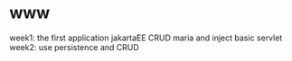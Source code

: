 # www
week1: the first application jakartaEE CRUD maria and inject basic servlet
week2: use persistence and CRUD 
